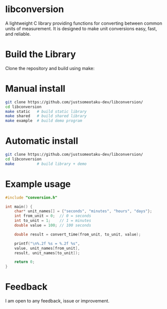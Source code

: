 # libconversion
A lightweight C library providing functions for converting between common units of measurement. It is designed to make unit conversions easy, fast, and reliable.
# Build the Library
Clone the repository and build using make:
# Manual install
```bash
git clone https://github.com/justsomeotaku-dev/libconversion/
cd libconversion
make static   # build static library
make shared   # build shared library
make example  # build demo program
```
# Automatic install
```bash
git clone https://github.com/justsomeotaku-dev/libconversion/
cd libconversion
make          # build library + demo
```
# Example usage
```C
#include "conversion.h"

int main() {
    char* unit_names[] = {"seconds", "minutes", "hours", "days"};
    int from_unit = 0;  // 0 = seconds
    int to_unit = 1;    // 1 = minutes
    double value = 100; // 100 seconds

    double result = convert_time(from_unit, to_unit, value);

    printf("\n%.2f %s = %.2f %s",
    value, unit_names[from_unit],
    result, unit_names[to_unit]);

    return 0;
}
```
# Feedback
I am open to any feedback, issue or improvement. 
